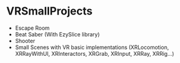 # VRSmallProjects
 - Escape Room
 - Beat Saber (With EzySlice library)
 - Shooter
 - Small Scenes with VR basic implementations (XRLocomotion, XRRayWithUI, XRInteractors, XRGrab, XRInput, XRRay, XRRig...)
